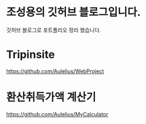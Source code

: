 # 조성용의 깃허브 블로그입니다.
깃허브 블로그로 포트폴리오 정리 했습니다.

# Tripinsite
https://github.com/Aulelius/WebProject
# 환산취득가액 계산기
https://github.com/Aulelius/MyCalculator
